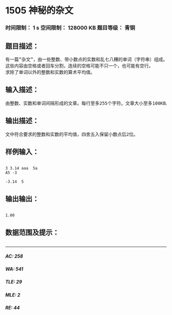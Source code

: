 # 1505 神秘的杂文   
### 时间限制： 1 s     空间限制： 128000 KB     题目等级： 青铜  
## 题目描述：  

<pre>
有一篇“杂文”，由一些整数、带小数点的实数和乱七八糟的单词（字符串）组成。整数的范围必须在-70000到70000之间；实数用一般形式表示，而不用科学计数法，大小也在-70000到70000之间，（输入文件中保证）有效数字不超过10位；凡不符合以上格式和范围的都是单词，一个单词内部不含空格。
这些内容由空格或者回车分割，连续的空格可能不只一个，也可能有空行。
求除了单词以外的整数和实数的算术平均值。
</pre>
  
  
## 输入描述：  

<pre>
由整数、实数和单词间隔形成的文章。每行至多255个字符。文章大小至多100KB。
</pre>
  
  
## 输出描述：  

<pre>
文中符合要求的整数和实数的平均值，四舍五入保留小数点后2位。
</pre>
  
  
## 样例输入：  

<pre><code>
3 3.14 aaa  5a
A5 -3
 
-3.14  5
</code></pre>
  
  
## 输出输出：  

<pre><code>
1.00
</code></pre>
  
  
## 数据范围及提示：  

<pre>
</pre>
  
  
***  

##### AC: 258  
##### WA: 541  
##### TLE: 29  
##### MLE: 2  
##### RE: 44  
